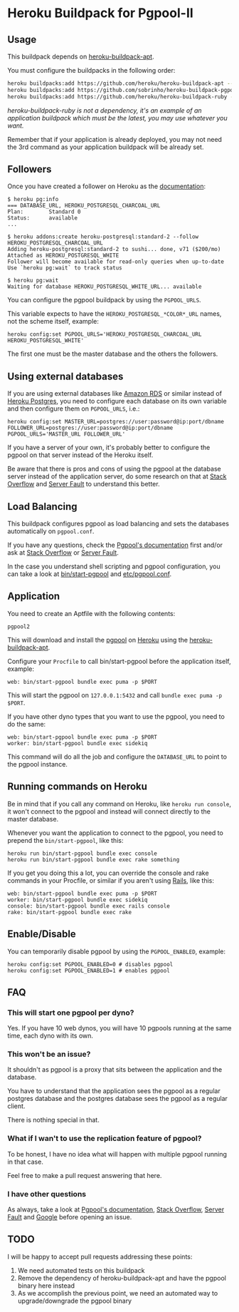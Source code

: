# Heroku Buildpack for Pgpool-II

## Usage

This buildpack depends on [heroku-buildpack-apt](https://github.com/heroku/heroku-buildpack-apt).

You must configure the buildpacks in the following order:

```bash
heroku buildpacks:add https://github.com/heroku/heroku-buildpack-apt --index 1
heroku buildpacks:add https://github.com/sobrinho/heroku-buildpack-pgpool --index 2
heroku buildpacks:add https://github.com/heroku/heroku-buildpack-ruby --index 3
```

_heroku-buildpack-ruby is not a dependency, it's an example of an application buildpack which must be the latest, you may use whatever you want._

Remember that if your application is already deployed, you may not need the 3rd command as your application buildpack will be already set.

## Followers

Once you have created a follower on Heroku as the [documentation](https://devcenter.heroku.com/articles/heroku-postgres-follower-databases):

```
$ heroku pg:info
=== DATABASE_URL, HEROKU_POSTGRESQL_CHARCOAL_URL
Plan:        Standard 0
Status:      available
...

$ heroku addons:create heroku-postgresql:standard-2 --follow HEROKU_POSTGRESQL_CHARCOAL_URL
Adding heroku-postgresql:standard-2 to sushi... done, v71 ($200/mo)
Attached as HEROKU_POSTGRESQL_WHITE
Follower will become available for read-only queries when up-to-date
Use `heroku pg:wait` to track status

$ heroku pg:wait
Waiting for database HEROKU_POSTGRESQL_WHITE_URL... available
```

You can configure the pgpool buildpack by using the `PGPOOL_URLS`.

This variable expects to have the `HEROKU_POSTGRESQL_*COLOR*_URL` names, not the scheme itself, example:

```
heroku config:set PGPOOL_URLS='HEROKU_POSTGRESQL_CHARCOAL_URL HEROKU_POSTGRESQL_WHITE'
```

The first one must be the master database and the others the followers.

## Using external databases

If you are using external databases like [Amazon RDS](https://aws.amazon.com/rds/) or similar instead of [Heroku Postgres](https://www.heroku.com/postgres), you need to configure each database on its own variable and then configure them on `PGPOOL_URLS`, i.e.:

```
heroku config:set MASTER_URL=postgres://user:password@ip:port/dbname FOLLOWER_URL=postgres://user:password@ip:port/dbname PGPOOL_URLS='MASTER_URL FOLLOWER_URL'
```

If you have a server of your own, it's probably better to configure the pgpool on that server instead of the Heroku itself.

Be aware that there is pros and cons of using the pgpool at the database server instead of the application server, do some research on that at [Stack Overflow](https://stackoverflow.com) and [Server Fault](https://serverfault.com) to understand this better.

## Load Balancing

This buildpack configures pgpool as load balancing and sets the databases automatically on `pgpool.conf`.

If you have any questions, check the [Pgpool's documentation](http://www.pgpool.net) first and/or ask at [Stack Overflow](https://stackoverflow.com) or [Server Fault](https://serverfault.com).

In the case you understand shell scripting and pgpool configuration, you can take a look at [bin/start-pgpool](bin/start-pgpool) and [etc/pgpool.conf](etc/pgpool.conf).

## Application

You need to create an Aptfile with the following contents:

```
pgpool2
```

This will download and install the [pgpool](http://www.pgpool.net) on [Heroku](https://heroku.com) using the [heroku-buildpack-apt](https://github.com/heroku/heroku-buildpack-apt).

Configure your `Procfile` to call bin/start-pgpool before the application itself, example:

```
web: bin/start-pgpool bundle exec puma -p $PORT
```

This will start the pgpool on `127.0.0.1:5432` and call `bundle exec puma -p $PORT`.

If you have other dyno types that you want to use the pgpool, you need to do the same:

```
web: bin/start-pgpool bundle exec puma -p $PORT
worker: bin/start-pgpool bundle exec sidekiq
```

This command will do all the job and configure the `DATABASE_URL` to point to the pgpool instance.

## Running commands on Heroku

Be in mind that if you call any command on Heroku, like `heroku run console`, it won't connect to the pgpool and instead will connect directly to the master database.

Whenever you want the application to connect to the pgpool, you need to prepend the `bin/start-pgpool`, like this:

```
heroku run bin/start-pgpool bundle exec console
heroku run bin/start-pgpool bundle exec rake something
```

If you get you doing this a lot, you can override the console and rake commands in your Procfile, or similar if you aren't using [Rails](http://rubyonrails.org), like this:

```
web: bin/start-pgpool bundle exec puma -p $PORT
worker: bin/start-pgpool bundle exec sidekiq
console: bin/start-pgpool bundle exec rails console
rake: bin/start-pgpool bundle exec rake
```

## Enable/Disable

You can temporarily disable pgpool by using the `PGPOOL_ENABLED`, example:

```
heroku config:set PGPOOL_ENABLED=0 # disables pgpool
heroku config:set PGPOOL_ENABLED=1 # enables pgpool
```

## FAQ

### This will start one pgpool per dyno?

Yes. If you have 10 web dynos, you will have 10 pgpools running at the same time, each dyno with its own.

### This won't be an issue?

It shouldn't as pgpool is a proxy that sits between the application and the database.

You have to understand that the application sees the pgpool as a regular postgres database and the postgres database sees the pgpool as a regular client.

There is nothing special in that.

### What if I wan't to use the replication feature of pgpool?

To be honest, I have no idea what will happen with multiple pgpool running in that case.

Feel free to make a pull request answering that here.

### I have other questions

As always, take a look at [Pgpool's documentation](http://www.pgpool.net), [Stack Overflow](https:/stackoverflow.com), [Server Fault](https://serverfault.com) and [Google](https://www.google.com) before opening an issue.

## TODO

I will be happy to accept pull requests addressing these points:

  1. We need automated tests on this buildpack
  2. Remove the dependency of heroku-buildpack-apt and have the pgpool binary here instead
  3. As we accomplish the previous point, we need an automated way to upgrade/downgrade the pgpool binary
